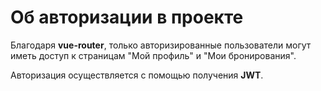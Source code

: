 # Об авторизации в проекте
Благодаря **vue-router**, только авторизированные пользователи могут иметь доступ к страницам
"Мой профиль" и "Мои бронирования". 

Авторизация осуществляется с помощью получения **JWT**.
